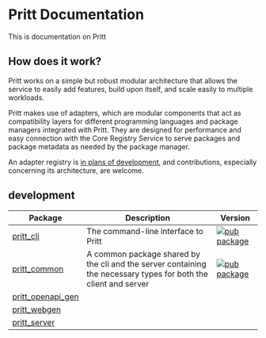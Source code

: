 # Pritt Documentation

This is documentation on Pritt

## How does it work?

Pritt works on a simple but robust modular architecture that allows the service to easily add features, build upon itself, and scale easily to multiple workloads.

Pritt makes use of adapters, which are modular components that act as compatibility layers for different programming languages and package managers integrated with Pritt. They are designed for performance and easy connection with the Core Registry Service to serve packages and package metadata as needed by the package manager.

An adapter registry is [in plans of development](#5), and contributions, especially concerning its architecture, are welcome.

## development
| Package                                      | Description                                                                                                     | Version                                                                                                |
|----------------------------------------------|-----------------------------------------------------------------------------------------------------------------|--------------------------------------------------------------------------------------------------------|
| [pritt_cli](../cli/)                         | The command-line interface to Pritt                                                                             | [![pub package](https://img.shields.io/pub/v/pritt_cli.svg)](https://pub.dev/packages/pritt_cli)       |
| [pritt_common](../common/)                   | A common package shared by the cli and the server containing the necessary types for both the client and server | [![pub package](https://img.shields.io/pub/v/pritt_common.svg)](https://pub.dev/packages/pritt_common) |
| [pritt_openapi_gen](../packages/openapigen/) |                                                                                                                 |                                                                                                        |
| [pritt_webgen](../packages/webgen/)          |                                                                                                                 |                                                                                                        |
| [pritt_server](../server/)                   |                                                                                                                 |                                                                                                        |